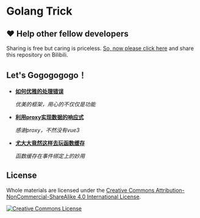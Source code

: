 # Golang Trick

## ❤️ Help other fellow developers

Sharing is free but caring is priceless. [So, now please click here](https://www.bilibili.com/video/BV1Y84y1J72z/) and share this repository on Bilibili.

## Let's Gogogogogo！

* **[如何优雅的处理错误](https://www.bilibili.com/video/BV1Y84y1J72z)**
  
    _优美的框架，用心的不仅仅是功能_

* **[利用proxy实现数据的响应式](https://www.bilibili.com/video/BV1Y84y1J72z)**
  
    _感谢proxy，不然没有vue3_

* **[尤大大竟然这样去玩函数缓存](https://www.bilibili.com/video/BV1a54y137BY)**
  
    _函数缓存在事件绑定上的妙用_



## License

Whole materials are licensed under the <a rel="license" href="https://creativecommons.org/licenses/by-nc-sa/4.0/">Creative Commons Attribution-NonCommercial-ShareAlike 4.0 International License</a>.<br/>

<a rel="license" href="https://creativecommons.org/licenses/by-nc-sa/4.0/"><img alt="Creative Commons License" style="border-width:0" src="https://i.creativecommons.org/l/by-nc-sa/4.0/88x31.png"/></a>
